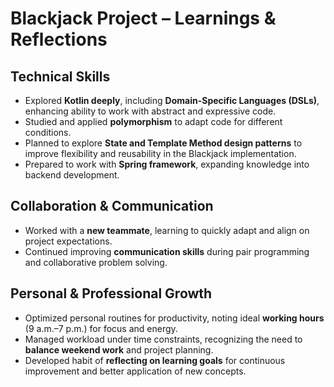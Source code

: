 # Blackjack Project – Learnings & Reflections

## Technical Skills
- Explored **Kotlin deeply**, including **Domain-Specific Languages (DSLs)**, enhancing ability to work with abstract and expressive code.
- Studied and applied **polymorphism** to adapt code for different conditions.
- Planned to explore **State and Template Method design patterns** to improve flexibility and reusability in the Blackjack implementation.
- Prepared to work with **Spring framework**, expanding knowledge into backend development.

## Collaboration & Communication
- Worked with a **new teammate**, learning to quickly adapt and align on project expectations.
- Continued improving **communication skills** during pair programming and collaborative problem solving.

## Personal & Professional Growth
- Optimized personal routines for productivity, noting ideal **working hours** (9 a.m.–7 p.m.) for focus and energy.
- Managed workload under time constraints, recognizing the need to **balance weekend work** and project planning.
- Developed habit of **reflecting on learning goals** for continuous improvement and better application of new concepts.
